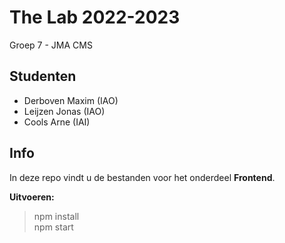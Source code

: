 # The Lab 2022-2023
Groep 7 - JMA CMS

## Studenten
- Derboven Maxim (IAO)  
- Leijzen Jonas (IAO)  
- Cools Arne (IAI)  

## Info  
In deze repo vindt u de bestanden voor het onderdeel **Frontend**.  

**Uitvoeren:**  
> npm install  
> npm start  
